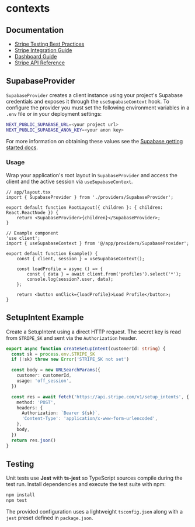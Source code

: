 # contexts


## Documentation

- [Stripe Testing Best Practices](docs/stripe-testing-best-practices.md)
- [Stripe Integration Guide](docs/stripe-integration-guide.md)
- [Dashboard Guide](docs/dashboard-guide.md)
- [Stripe API Reference](docs/stripe)

## SupabaseProvider

`SupabaseProvider` creates a client instance using your project's Supabase
credentials and exposes it through the `useSupabaseContext` hook. To configure
the provider you must set the following environment variables in a `.env` file
or in your deployment settings:

```bash
NEXT_PUBLIC_SUPABASE_URL=<your project url>
NEXT_PUBLIC_SUPABASE_ANON_KEY=<your anon key>
```

For more information on obtaining these values see the [Supabase getting
started docs](https://supabase.com/docs/guides/getting-started/quickstarts/nextjs).

### Usage

Wrap your application's root layout in `SupabaseProvider` and access the client
and the active session via `useSupabaseContext`.

```tsx
// app/layout.tsx
import { SupabaseProvider } from './providers/SupabaseProvider';

export default function RootLayout({ children }: { children: React.ReactNode }) {
    return <SupabaseProvider>{children}</SupabaseProvider>;
}
```

```tsx
// Example component
'use client';
import { useSupabaseContext } from '@/app/providers/SupabaseProvider';

export default function Example() {
    const { client, session } = useSupabaseContext();

    const loadProfile = async () => {
        const { data } = await client.from('profiles').select('*');
        console.log(session?.user, data);
    };

    return <button onClick={loadProfile}>Load Profile</button>;
}
```

## SetupIntent Example

Create a SetupIntent using a direct HTTP request. The secret key is read from
`STRIPE_SK` and sent via the `Authorization` header.

```ts
export async function createSetupIntent(customerId: string) {
  const sk = process.env.STRIPE_SK
  if (!sk) throw new Error('STRIPE_SK not set')

  const body = new URLSearchParams({
    customer: customerId,
    usage: 'off_session',
  })

  const res = await fetch('https://api.stripe.com/v1/setup_intents', {
    method: 'POST',
    headers: {
      Authorization: `Bearer ${sk}`,
      'Content-Type': 'application/x-www-form-urlencoded',
    },
    body,
  })
  return res.json()
}
```

## Testing

Unit tests use **Jest** with **ts-jest** so TypeScript sources compile during the
test run. Install dependencies and execute the test suite with npm:

```bash
npm install
npm test
```

The provided configuration uses a lightweight `tsconfig.json` along with a
`jest` preset defined in `package.json`.
